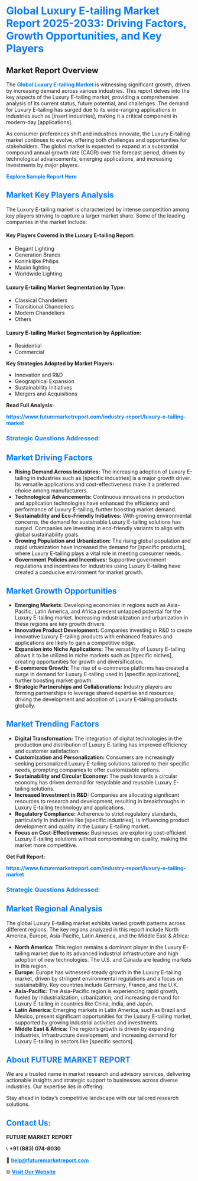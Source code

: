 <h1 style="color: #007BFF;">Global Luxury E-tailing Market Report 2025-2033: Driving Factors, Growth Opportunities, and Key Players</h1>

<section id="overview">
<h2>Market Report Overview</h2>
<p>The <a href="https://www.futuremarketreport.com/industry-report/luxury-e-tailing-market" style="color: #007BFF; text-decoration: none;"><strong>Global Luxury E-tailing Market</strong></a> is witnessing significant growth, driven by increasing demand across various industries. This report delves into the key aspects of the Luxury E-tailing market, providing a comprehensive analysis of its current status, future potential, and challenges. The demand for Luxury E-tailing has surged due to its wide-ranging applications in industries such as [insert industries], making it a critical component in modern-day [applications].</p>
<p>As consumer preferences shift and industries innovate, the Luxury E-tailing market continues to evolve, offering both challenges and opportunities for stakeholders. The global market is expected to expand at a substantial compound annual growth rate (CAGR) over the forecast period, driven by technological advancements, emerging applications, and increasing investments by major players.</p>
</section>

<section id="overview">
<p><a href="https://www.futuremarketreport.com/request-sample/reportId=34867" style="color: #007BFF; text-decoration: none;"><strong>Explore Sample Report Here</strong></a></p>
</section>

<section id="key-players">
<h2 style="color: #007BFF;">Market Key Players Analysis</h2>
<p>The Luxury E-tailing market is characterized by intense competition among key players striving to capture a larger market share. Some of the leading companies in the market include:</p>
<h4>Key Players Covered in the Luxury E-tailing Report:</h4>
<ul><li>Elegant Lighting</li><li>Generation Brands</li><li>Koninklijke Philips</li><li>Maxim lighting</li><li>Worldwide Lighting</li></ul>
<h4>Luxury E-tailing Market Segmentation by Type:</h4>
<ul><li>Classical Chandeliers</li><li>Transitional Chandeliers</li><li>Modern Chandeliers</li><li>Others</li></ul>

<h4>Luxury E-tailing Market Segmentation by Application:</h4>
<ul><li>Residential</li><li>Commercial</li></ul>
<p><strong>Key Strategies Adopted by Market Players:</strong></p>
<ul>
<li>Innovation and R&D</li>
<li>Geographical Expansion</li>
<li>Sustainability Initiatives</li>
<li>Mergers and Acquisitions</li>
</ul>
</section>

<section>
<p><strong>Read Full Analysis: </strong></p><a href="https://www.futuremarketreport.com/industry-report/luxury-e-tailing-market" style="color: #007BFF; text-decoration: none;"><strong>https://www.futuremarketreport.com/industry-report/luxury-e-tailing-market</strong></a>
<h3 style="color: #007BFF;">Strategic Questions Addressed:</h3>
</section>

<section id="driving-factors">
<h2 style="color: #007BFF;">Market Driving Factors</h2>
<ul>
<li><strong>Rising Demand Across Industries:</strong> The increasing adoption of Luxury E-tailing in industries such as [specific industries] is a major growth driver. Its versatile applications and cost-effectiveness make it a preferred choice among manufacturers.</li>
<li><strong>Technological Advancements:</strong> Continuous innovations in production and application technologies have enhanced the efficiency and performance of Luxury E-tailing, further boosting market demand.</li>
<li><strong>Sustainability and Eco-Friendly Initiatives:</strong> With growing environmental concerns, the demand for sustainable Luxury E-tailing solutions has surged. Companies are investing in eco-friendly variants to align with global sustainability goals.</li>
<li><strong>Growing Population and Urbanization:</strong> The rising global population and rapid urbanization have increased the demand for [specific products], where Luxury E-tailing plays a vital role in meeting consumer needs.</li>
<li><strong>Government Policies and Incentives:</strong> Supportive government regulations and incentives for industries using Luxury E-tailing have created a conducive environment for market growth.</li>
</ul>
</section>

<section id="growth-opportunities">
<h2 style="color: #007BFF;">Market Growth Opportunities</h2>
<ul>
<li><strong>Emerging Markets:</strong> Developing economies in regions such as Asia-Pacific, Latin America, and Africa present untapped potential for the Luxury E-tailing market. Increasing industrialization and urbanization in these regions are key growth drivers.</li>
<li><strong>Innovative Product Development:</strong> Companies investing in R&D to create innovative Luxury E-tailing products with enhanced features and applications are likely to gain a competitive edge.</li>
<li><strong>Expansion into Niche Applications:</strong> The versatility of Luxury E-tailing allows it to be utilized in niche markets such as [specific niches], creating opportunities for growth and diversification.</li>
<li><strong>E-commerce Growth:</strong> The rise of e-commerce platforms has created a surge in demand for Luxury E-tailing used in [specific applications], further boosting market growth.</li>
<li><strong>Strategic Partnerships and Collaborations:</strong> Industry players are forming partnerships to leverage shared expertise and resources, driving the development and adoption of Luxury E-tailing products globally.</li>
</ul>
</section>

<section id="trending-factors">
<h2 style="color: #007BFF;">Market Trending Factors</h2>
<ul>
<li><strong>Digital Transformation:</strong> The integration of digital technologies in the production and distribution of Luxury E-tailing has improved efficiency and customer satisfaction.</li>
<li><strong>Customization and Personalization:</strong> Consumers are increasingly seeking personalized Luxury E-tailing solutions tailored to their specific needs, prompting companies to offer customizable options.</li>
<li><strong>Sustainability and Circular Economy:</strong> The push towards a circular economy has driven demand for recyclable and reusable Luxury E-tailing solutions.</li>
<li><strong>Increased Investment in R&D:</strong> Companies are allocating significant resources to research and development, resulting in breakthroughs in Luxury E-tailing technology and applications.</li>
<li><strong>Regulatory Compliance:</strong> Adherence to strict regulatory standards, particularly in industries like [specific industries], is influencing product development and quality in the Luxury E-tailing market.</li>
<li><strong>Focus on Cost-Effectiveness:</strong> Businesses are exploring cost-efficient Luxury E-tailing solutions without compromising on quality, making the market more competitive.</li>
</ul>
</section>

<section>
<p><strong>Get Full Report: </strong></p><a href="https://www.futuremarketreport.com/industry-report/luxury-e-tailing-market" style="color: #007BFF; text-decoration: none;"><strong>https://www.futuremarketreport.com/industry-report/luxury-e-tailing-market</strong></a>
<h3 style="color: #007BFF;">Strategic Questions Addressed:</h3>
</section>


<section id="regional-analysis">
<h2 style="color: #007BFF;">Market Regional Analysis</h2>
<p>The global Luxury E-tailing market exhibits varied growth patterns across different regions. The key regions analyzed in this report include North America, Europe, Asia-Pacific, Latin America, and the Middle East & Africa:</p>
<ul>
<li><strong>North America:</strong> This region remains a dominant player in the Luxury E-tailing market due to its advanced industrial infrastructure and high adoption of new technologies. The U.S. and Canada are leading markets in this region.</li>
<li><strong>Europe:</strong> Europe has witnessed steady growth in the Luxury E-tailing market, driven by stringent environmental regulations and a focus on sustainability. Key countries include Germany, France, and the U.K.</li>
<li><strong>Asia-Pacific:</strong> The Asia-Pacific region is experiencing rapid growth, fueled by industrialization, urbanization, and increasing demand for Luxury E-tailing in countries like China, India, and Japan.</li>
<li><strong>Latin America:</strong> Emerging markets in Latin America, such as Brazil and Mexico, present significant opportunities for the Luxury E-tailing market, supported by growing industrial activities and investments.</li>
<li><strong>Middle East & Africa:</strong> The region’s growth is driven by expanding industries, infrastructure development, and increasing demand for Luxury E-tailing in sectors like [specific sectors].</li>
</ul>
</section>

<footer>
<h2 style="color: #007BFF;">About FUTURE MARKET REPORT</h2>
<p>We are a trusted name in market research and advisory services, delivering actionable insights and strategic support to businesses across diverse industries. Our expertise lies in offering:</p>

<p>Stay ahead in today’s competitive landscape with our tailored research solutions.</p>

<h2 style="color: #007BFF;">Contact Us:</h2>
<p><strong>FUTURE MARKET REPORT</strong></p>
<p>📞 <strong>+91 (883) 074-8030</strong></p>
<p>📧 <strong><a href="mailto:help@futuremarketreport.com" style="color: #007BFF;">help@futuremarketreport.com</a></strong></p>
<p>🌐 <strong><a href="https://www.futuremarketreport.com/" style="color: #007BFF;">Visit Our Website</a></strong></p>
</footer>